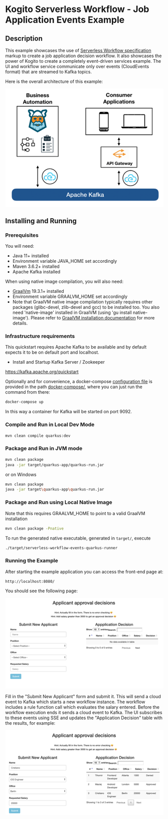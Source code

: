 # Kogito Serverless Workflow - Job Application Events Example

## Description

This example showcases the use of [Serverless Workflow specification](https://github.com/cncf/wg-serverless/tree/main/workflow/spec) 
markup to create a job application decision workflow.
It also showcases the power of Kogito to create a completely event-driven services example.
The UI and workflow service communicate only over events (CloudEvents format) that are streamed
to Kafka topics.

Here is the overall architecture of this example:

<p align="center">
<img src="img/example-architecture.png" alt="Example Architecture"/>
</p>

## Installing and Running

### Prerequisites
 
You will need:
  - Java 11+ installed
  - Environment variable JAVA_HOME set accordingly
  - Maven 3.6.2+ installed
  - Apache Kafka installed

When using native image compilation, you will also need: 
  - [GraalVm](https://www.graalvm.org/downloads/) 19.3.1+ installed
  - Environment variable GRAALVM_HOME set accordingly
  - Note that GraalVM native image compilation typically requires other packages (glibc-devel, zlib-devel and gcc) to be installed too.  You also need 'native-image' installed in GraalVM (using 'gu install native-image'). Please refer to [GraalVM installation documentation](https://www.graalvm.org/docs/reference-manual/aot-compilation/#prerequisites) for more details.

### Infrastructure requirements

This quickstart requires Apache Kafka to be available and by default expects it to be on default port and localhost.

* Install and Startup Kafka Server / Zookeeper

https://kafka.apache.org/quickstart

Optionally and for convenience, a docker-compose [configuration file](docker-compose/docker-compose.yml) is
provided in the path [docker-compose/](docker-compose/), where you can just run the command from there:

```sh
docker-compose up
```  

In this way a container for Kafka will be started on port 9092.

### Compile and Run in Local Dev Mode

```sh
mvn clean compile quarkus:dev
```

### Package and Run in JVM mode

```sh
mvn clean package 
java -jar target/quarkus-app/quarkus-run.jar
```

or on Windows

```sh
mvn clean package
java -jar target\quarkus-app\quarkus-run.jar
```

### Package and Run using Local Native Image
Note that this requires GRAALVM_HOME to point to a valid GraalVM installation

```sh
mvn clean package -Pnative
```
  
To run the generated native executable, generated in `target/`, execute

```sh
./target/serverless-workflow-events-quarkus-runner
```

### Running the Example

After starting the example application you can access the front-end page at:

```text
http://localhost:8080/
```

You should see the following page:

<p align="center">
<img src="img/sw-example1.png" alt="Example1"/>
</p>

Fill in the "Submit New Applicant" form and submit it. This will send a cloud event
to Kafka which starts a new workflow instance. The workflow includes a rule function call
which evaluates the salary entered. Before the workflow execution ends
it sends a cloud event to Kafka. The UI subscribes to these events using SSE and 
updates the "Application Decision" table with the results, for example:

<p align="center">
<img src="img/sw-example2.png" alt="Example2"/>
</p>
